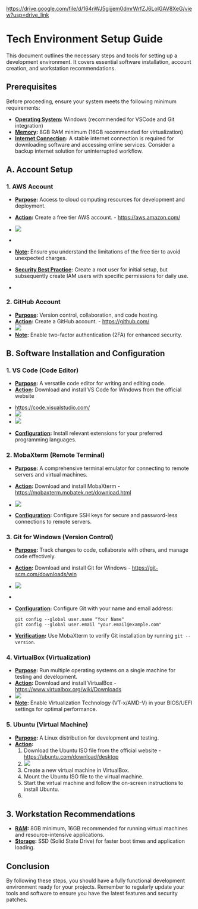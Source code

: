 https://drive.google.com/file/d/164nWJ5gijjem0dmrWrfZJ6LoIGAV8XeG/view?usp=drive_link

# Tech Environment Setup Guide

This document outlines the necessary steps and tools for setting up a development environment. It covers essential software installation, account creation, and workstation recommendations.

## Prerequisites

Before proceeding, ensure your system meets the following minimum requirements:

*   **[Operating System](pplx://action/followup):** Windows (recommended for VSCode and Git integration)
*   **[Memory](pplx://action/followup):** 8GB RAM minimum (16GB recommended for virtualization)
*   **[Internet Connection](pplx://action/followup):** A stable internet connection is required for downloading software and accessing online services. Consider a backup internet solution for uninterrupted workflow.

## A. Account Setup

### 1. AWS Account

*   **[Purpose](pplx://action/followup):** Access to cloud computing resources for development and deployment.
*   **[Action](pplx://action/followup):** Create a free tier AWS account. - https://aws.amazon.com/

*   ![](https://github.com/istephenmichael/DevOps/blob/144289f75dc8bfda62fe602863b997f2e014b696/mini-projects/aws.png)
* 
*   **[Note](pplx://action/followup):** Ensure you understand the limitations of the free tier to avoid unexpected charges.
*   **[Security Best Practice](pplx://action/followup):** Create a root user for initial setup, but subsequently create IAM users with specific permissions for daily use.
* ![]()

### 2. GitHub Account

*   **[Purpose](pplx://action/followup):** Version control, collaboration, and code hosting.
*   **[Action](pplx://action/followup):** Create a GitHub account. - https://github.com/
*   ![](https://github.com/istephenmichael/DevOps/blob/27bb45c197bc3864c301d9bcda49d0d04f5cbd62/mini-projects/github2.png) 
*   **[Note](pplx://action/followup):** Enable two-factor authentication (2FA) for enhanced security.


## B. Software Installation and Configuration

### 1. VS Code (Code Editor)

*   **[Purpose](pplx://action/followup):** A versatile code editor for writing and editing code.
*   **[Action](pplx://action/followup):** Download and install VS Code for Windows from the official website 
  - https://code.visualstudio.com/
  - ![](https://github.com/istephenmichael/DevOps/blob/9f8f358e5ce9972927c94b1f8e213caf455e55ca/mini-projects/vscode.png)
  - ![](https://github.com/istephenmichael/DevOps/blob/9f8f358e5ce9972927c94b1f8e213caf455e55ca/mini-projects/vscode2.png)

*   **[Configuration](pplx://action/followup):** Install relevant extensions for your preferred programming languages.

### 2. MobaXterm (Remote Terminal)

*   **[Purpose](pplx://action/followup):** A comprehensive terminal emulator for connecting to remote servers and virtual machines.
*   **[Action](pplx://action/followup):** Download and install MobaXterm - https://mobaxterm.mobatek.net/download.html
*   ![](https://github.com/istephenmichael/DevOps/blob/f516767a81e9f0322bdde367c1422778c721d88b/mini-projects/mobaxterm.png)
  
 *   **[Configuration](pplx://action/followup):** Configure SSH keys for secure and password-less connections to remote servers.

### 3. Git for Windows (Version Control)

*   **[Purpose](pplx://action/followup):** Track changes to code, collaborate with others, and manage code effectively.
*   **[Action](pplx://action/followup):** Download and install Git for Windows - https://git-scm.com/downloads/win
*   ![](https://github.com/istephenmichael/DevOps/blob/9f8f358e5ce9972927c94b1f8e213caf455e55ca/mini-projects/git.png)
*   
*   **[Configuration](pplx://action/followup):** Configure Git with your name and email address:

    ```
    git config --global user.name "Your Name"
    git config --global user.email "your.email@example.com"
    ```
*   **[Verification](pplx://action/followup):** Use MobaXterm to verify Git installation by running `git --version`.

### 4. VirtualBox (Virtualization)

*   **[Purpose](pplx://action/followup):** Run multiple operating systems on a single machine for testing and development.
*   **[Action](pplx://action/followup):** Download and install VirtualBox - https://www.virtualbox.org/wiki/Downloads
*   ![](https://github.com/istephenmichael/DevOps/blob/01da347c01f10d06fbf4837d16e25ff3e34535bb/mini-projects/virtualbox.png)
*   **[Note](pplx://action/followup):** Enable Virtualization Technology (VT-x/AMD-V) in your BIOS/UEFI settings for optimal performance.

### 5. Ubuntu (Virtual Machine)

*   **[Purpose](pplx://action/followup):** A Linux distribution for development and testing.
*   **[Action](pplx://action/followup):**
    1.  Download the Ubuntu ISO file from the official website - https://ubuntu.com/download/desktop
    2.  ![](https://github.com/istephenmichael/DevOps/blob/9f8f358e5ce9972927c94b1f8e213caf455e55ca/mini-projects/ubuntu.png)
    3.  Create a new virtual machine in VirtualBox.
    4.  Mount the Ubuntu ISO file to the virtual machine.
    5.  Start the virtual machine and follow the on-screen instructions to install Ubuntu.
    6.

## 3. Workstation Recommendations

*   **[RAM](pplx://action/followup):** 8GB minimum, 16GB recommended for running virtual machines and resource-intensive applications.
*   **[Storage](pplx://action/followup):** SSD (Solid State Drive) for faster boot times and application loading.

## Conclusion

By following these steps, you should have a fully functional development environment ready for your projects. Remember to regularly update your tools and software to ensure you have the latest features and security patches.
